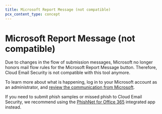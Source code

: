 ```yaml
---
title: Microsoft Report Message (not compatible)
pcx_content_type: concept
---
```


# Microsoft Report Message (not compatible)

Due to changes in the flow of submission messages, Microsoft no longer honors mail flow rules for the Microsoft Report Message button. Therefore, Cloud Email Security is not compatible with this tool anymore.

To learn more about what is happening, log in to your Microsoft account as an administrator, and [review the communication from Microsoft](https://admin.microsoft.com/AdminPortal/Home?ref=MessageCenter/:/messages/MC690173).

If you need to submit phish samples or missed phish to Cloud Email Security, we recommend using the [PhishNet for Office 365](/email-security/email-configuration/phish-submissions/phishnet-o365/) integrated app instead.
